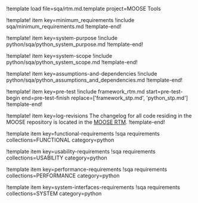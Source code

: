 !template load file=sqa/rtm.md.template project=MOOSE Tools

!template! item key=minimum_requirements
!include sqa/minimum_requirements.md
!template-end!

!template! item key=system-purpose
!include python/sqa/python_system_purpose.md
!template-end!

!template! item key=system-scope
!include python/sqa/python_system_scope.md
!template-end!

!template! item key=assumptions-and-dependencies
!include python/sqa/python_assumptions_and_dependencies.md
!template-end!

!template! item key=pre-test
!include framework_rtm.md start=pre-test-begin end=pre-test-finish replace=['framework_stp.md', 'python_stp.md']
!template-end!

!template! item key=log-revisions
The changelog for all code residing in the MOOSE repository is located in the
[MOOSE RTM](moose_rtm.md#log-revisions).
!template-end!

!template item key=functional-requirements
!sqa requirements collections=FUNCTIONAL category=python

!template item key=usability-requirements
!sqa requirements collections=USABILITY category=python

!template item key=performance-requirements
!sqa requirements collections=PERFORMANCE category=python

!template item key=system-interfaces-requirements
!sqa requirements collections=SYSTEM category=python
